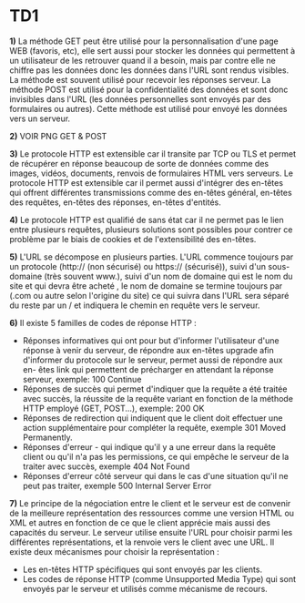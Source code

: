 # TD1  

**1)** La méthode GET peut être utilisé pour la personnalisation d'une page WEB (favoris, etc), elle sert aussi pour stocker les données qui permettent à un utilisateur de les retrouver quand il a besoin, mais par contre elle ne chiffre pas les données donc les données dans l'URL sont rendus visibles. La méthode est souvent utilisé pour recevoir les réponses serveur.
   La méthode POST est utilisé pour la confidentialité des données et sont donc invisibles dans l'URL (les données personnelles sont envoyés par des formulaires ou autres). Cette méthode est utilisé pour envoyé les données vers un serveur.

**2)** VOIR PNG GET & POST 
       
**3)** Le protocole HTTP est extensible car il transite par TCP ou TLS et permet de récupérer en réponse beaucoup de sorte de données comme des images, vidéos, documents, renvois de formulaires HTML vers serveurs.
   Le protocole HTTP est extensible car il permet aussi d'intégrer des en-têtes qui offrent différentes transmissions comme des en-têtes général, en-têtes des requêtes, en-têtes des réponses, en-têtes d'entités.

**4)** Le protocole HTTP est qualifié de sans état car il ne permet pas le lien entre plusieurs requêtes, plusieurs solutions sont possibles pour contrer ce problème par le biais de cookies et de l'extensibilité des en-têtes.

**5)** L'URL se décompose en plusieurs parties. L'URL commence toujours par un protocole (http:// (non sécurisé) ou https:// (sécurisé)), suivi d'un sous-domaine (très souvent www.), suivi d'un nom de domaine qui est le nom du site et qui devra être acheté , le nom de domaine se termine toujours par (.com ou autre selon l'origine du site) ce qui suivra dans l'URL sera séparé du reste par un / et indiquera le chemin en requête vers le serveur.

**6)** Il existe 5 familles de codes de réponse HTTP : 

   - Réponses informatives qui ont pour but d'informer l'utilisateur d'une réponse à venir du serveur, de répondre aux en-têtes upgrade afin d'informer du protocole sur le serveur, permet aussi de répondre aux en-         êtes link qui permettent de précharger en attendant la réponse serveur, exemple: 100 Continue
   - Réponses de succès qui permet d'indiquer que la requête a été traitée avec succès, la réussite de la requête variant en fonction de la méthode HTTP employé (GET, POST...), exemple: 200 OK
   - Réponses de redirection qui indiquent que le client doit effectuer une action supplémentaire pour compléter la requête, exemple 301 Moved Permanently.
   - Réponses d'erreur - qui indique qu'il y a une erreur dans la requête client ou qu'il n'a pas les permissions, ce qui empêche le serveur de la traiter avec succès, exemple 404 Not Found
   - Réponses d'erreur côté serveur qui dans le cas d'une situation qu'il ne peut pas traiter, exemple 500 Internal Server Error

**7)** Le principe de la négociation entre le client et le serveur est de convenir de la meilleure représentation des ressources comme une version HTML ou XML et autres en fonction de ce que le client apprécie mais aussi des capacités du serveur. Le serveur utilise ensuite l'URL pour choisir parmi les différentes représentations, et la renvoie vers le client avec une URL.
   Il existe deux mécanismes pour choisir la représentation : 
   - Les en-têtes HTTP spécifiques qui sont envoyés par les clients.
   - Les codes de réponse HTTP (comme Unsupported Media Type) qui sont envoyés par le serveur et utilisés comme mécanisme de recours.

